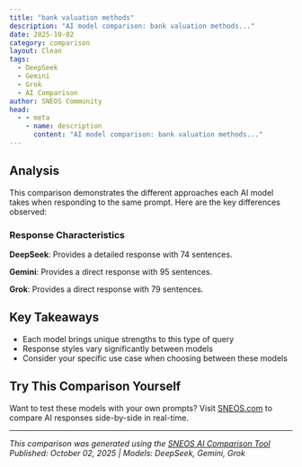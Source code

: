 ```yaml
---
title: "bank valuation methods"
description: "AI model comparison: bank valuation methods..."
date: 2025-10-02
category: comparison
layout: Clean
tags:
  - DeepSeek
  - Gemini
  - Grok
  - AI Comparison
author: SNEOS Community
head:
  - - meta
    - name: description
      content: "AI model comparison: bank valuation methods..."
---
```


<ChatComparison
  title="bank valuation methods"
  prompt="bank valuation methods"
  :responses='{
    "DeepSeek": "Of course. Here is a comprehensive guide to bank valuation methods, explaining why they are unique and detailing the most common approaches used by analysts and investors.\n\n### Why Bank Valuation is Different\n\nBanks are fundamentally different from industrial or service companies, which necessitates specialized valuation techniques. Key differences include:\n\n*   **Capital Structure is the Business:** A bank\u0027s primary assets (loans) are created by its liabilities (deposits). This makes standard leverage ratios misleading.\n*   **Regulatory Capital:** Banks are required to hold a certain amount of high-quality capital (Equity) against their risk-weighted assets (RWA). This regulatory capital requirement is a primary constraint on growth and profitability.\n*   **Financial Assets \u0026 Liabilities:** Most of a bank\u0027s balance sheet consists of financial instruments measured at fair value or amortized cost, making \u0022book value\u0022 a much more relevant metric than for a manufacturing firm.\n*   **Interest Rate Sensitivity:** A bank\u0027s core profitability (Net Interest Income) is highly sensitive to changes in interest rates.\n*   **Provisions for Losses:** Loan loss provisions are a major, highly variable expense that directly impacts earnings.\n\nBecause of these unique characteristics, **asset-based approaches** (like calculating liquidation value) and standard **P/E multiples** are often less reliable on their own.\n\n---\n\n### Core Bank Valuation Methods\n\nBank valuation typically uses a combination of the following methods, which can be grouped into three categories.\n\n#### 1. Relative Valuation (Multiples Approach)\n\nThis is the most common and quickest method, comparing the bank to its peers.\n\n**a) Price-to-Book (P/B) Ratio**\n*   **What it is:** Share Price / Book Value Per Share (BVPS).\n*   **Why it\u0027s key:** Since a bank\u0027s assets and liabilities are mostly financial, book value (or tangible book value) is a strong proxy for its net asset value. A P/B above 1.0 suggests the market believes the bank can generate a return on its equity above its cost of equity.\n*   **Considerations:** Always look at **Tangible P/B** (Price / Tangible Book Value Per Share), which excludes goodwill and other intangibles, giving a cleaner view of the capital base.\n\n**b) Price-to-Earnings (P/E) Ratio**\n*   **What it is:** Share Price / Earnings Per Share (EPS).\n*   **Why it\u0027s used:** It provides a view of how the market values the bank\u0027s earnings power.\n*   **Limitations:** Bank earnings are highly volatile due to loan loss provisions and trading income. It\u0027s less reliable than P/B for cross-bank comparisons if their risk profiles differ.\n\n**c) Dividend Yield**\n*   **What it is:** Annual Dividends Per Share / Share Price.\n*   **Why it\u0027s used:** Mature, stable banks are often valued for their consistent dividend payments. The yield is compared to government bond yields and other income stocks.\n\n#### 2. Absolute Valuation (Intrinsic Value Approach)\n\nThese methods aim to determine the fundamental, intrinsic value of the bank based on its future cash flows or profits.\n\n**a) Dividend Discount Model (DDM)**\nThis is the most widely used absolute valuation method for banks.\n*   **Concept:** The value of a bank is the present value of all its future dividends.\n*   **Why it fits:** Banks have stable, predictable payout ratios, making future dividends easier to forecast than free cash flow.\n*   **The Model:** Often a multi-stage DDM (e.g., a high-growth stage followed by a stable-growth stage).\n    *   **Value = [DPS\u2081 / (r - g)]** (for Gordon Growth Model)\n    *   Where: **DPS\u2081** = Expected Dividends Per Share next year, **r** = Cost of Equity, **g** = Perpetual Dividend Growth Rate.\n\n**b) Residual Income Model (RIM) / Economic Value Model**\nThis is a powerful and theoretically sound method for banks.\n*   **Concept:** The value of a bank is its current book value plus the present value of all future \u0022residual income\u0022 (or economic profit).\n*   **Residual Income = Net Income - (Equity Charge)**\n*   **Equity Charge = Cost of Equity \u00D7 Beginning Book Value of Equity**\n*   **Why it fits:** It directly incorporates the two key drivers of bank value: **Book Value** (the capital base) and **Return on Equity (ROE)** (the profitability on that capital). A bank only creates value if its ROE exceeds its cost of equity.\n\n**c) Discounted Cash Flow (DCF) to Equity**\nWhile traditional Free Cash Flow (FCF) is tricky for banks, a DCF to Equity can be used.\n*   **Concept:** Discount the future cash flows available to equity shareholders (after all expenses, debts, and reinvestment) at the cost of equity.\n*   **Challenge:** Defining \u0022reinvestment\u0022 for a bank is complex, as it\u0027s often the growth in the loan book (net of deposits), not CapEx.\n\n#### 3. Asset-Based Valuation (Net Asset Value - NAV)\n\nThis method attempts to value the bank\u0027s assets and liabilities at their true economic or market value.\n*   **Concept:** Calculate the fair value of loans, securities, and other assets, subtract the fair value of liabilities (like deposits). The difference is the net asset value available to equity shareholders.\n*   **Challenge:** It is incredibly complex and data-intensive, as it requires fair-value adjustments for thousands of individual loans and deposits. It is often used as a sense-check rather than a primary method.\n\n---\n\n### A Practical Valuation Framework: The \u0022Holy Trinity\u0022\n\nIn practice, analysts triangulate a bank\u0027s value by focusing on the interplay of three key metrics:\n\n1.  **Return on Equity (ROE):** The bank\u0027s profitability. \u0060ROE = Net Income / Shareholders\u0027 Equity\u0060.\n2.  **Cost of Equity (COE):** The minimum return required by investors.\n3.  **Growth (g):** The sustainable growth rate of the bank\u0027s earnings or dividends, which is driven by \u0060g = ROE \u00D7 Retention Ratio\u0060.\n\nThe relationship between these three determines the bank\u0027s justified P/B ratio:\n\n*   **If ROE \u003E COE:** The bank is creating value. Its justified P/B ratio should be **greater than 1.0**.\n*   **If ROE = COE:** The bank is breaking even. Its justified P/B ratio should be **around 1.0**.\n*   **If ROE \u003C COE:** The bank is destroying value. Its justified P/B ratio should be **less than 1.0**.\n\n### Summary Table of Key Methods\n\n| Method | Formula / Concept | Key Strength | Key Weakness |\n| :--- | :--- | :--- | :--- |\n| **Price-to-Book (P/B)** | Price / Book Value per Share | Simple, reflects capital base | Doesn\u0027t account for profitability |\n| **Dividend Discount Model (DDM)** | PV of Future Dividends | Ideal for stable, dividend-paying banks | Unsuitable for banks that don\u0027t pay dividends |\n| **Residual Income Model (RIM)** | Book Value \u002B PV of Future Residual Income | Theoretically sound, links ROE \u0026 COE | Relies on accurate forecasts of ROE |\n| **Discounted Cash Flow (DCF)** | PV of Future Free Cash Flow | Intrinsic value based on cash generation | Difficult to define FCF for a bank |\n\n### Conclusion\n\nTo value a bank effectively, you should **never rely on a single method**. A robust analysis involves:\n\n1.  **Starting with Multiples:** Use P/B and P/E to compare the bank against a carefully selected peer group.\n2.  **Performing an Intrinsic Valuation:** Use a **DDM** or a **Residual Income Model** to estimate a fundamental value based on your forecasts for ROE, growth, and risk.\n3.  **Triangulating the Results:** Compare the outputs from the different methods. If the DDM suggests a value 30% above the current price and the bank is trading at a discount to its peer group P/B, it may be an attractive investment.\n4.  **Considering the Macro:** Always factor in the interest rate environment, regulatory changes, and the overall health of the economy, as these are primary drivers of a bank\u0027s performance.",
    "Gemini": "Bank valuation is a complex process that involves considering a variety of factors specific to the financial industry. Unlike valuing a typical company, banks have unique characteristics such as a high degree of leverage, regulated capital requirements, and reliance on interest rate spreads. Here\u0027s a breakdown of common bank valuation methods:\n\n**I. Core Approaches (Similar to General Valuation but with Bank-Specific Adjustments):**\n\n*   **Discounted Cash Flow (DCF) Method:**\n    *   **Description:** This method values a bank by projecting its future free cash flows and discounting them back to the present value using an appropriate discount rate (cost of equity).\n    *   **Key Considerations:**\n        *   **Difficult to Apply Directly:**  Traditional free cash flow is hard to define for banks because their main business *is* cash flows.  A direct approach to DCF is rarely used.\n        *   **Dividend Discount Model (DDM):** A variant of DCF, the DDM focuses on discounting expected future dividends to shareholders. This is a more common DCF approach for banks, as dividends often represent a significant portion of shareholder returns.\n        *   **Excess Return Model/Residual Income Model (RI):**  This compares the bank\u0027s return on equity (ROE) to its cost of equity.  If ROE consistently exceeds the cost of equity, the bank is creating value. This is often the preferred approach by analysts.\n\n        *   **Terminal Value:** The estimation of the bank\u0027s value beyond the explicit forecast period.  This is crucial as it often contributes a significant portion of the overall valuation.  Perpetual growth models or exit multiples (applied to the final forecast year) are common approaches.\n    *   **Advantages:**  Theoretically sound, considers the time value of money, and can incorporate specific growth assumptions.\n    *   **Disadvantages:**  Requires accurate forecasting, which can be challenging, especially for regulatory changes and economic cycles. Sensitive to assumptions about growth rates, discount rates, and terminal value.  Difficulty in defining \u0027free cash flow\u0027 in a banking context.\n\n*   **Relative Valuation (Comparable Company Analysis):**\n    *   **Description:**  Compares a bank\u0027s valuation multiples to those of similar publicly traded banks.\n    *   **Key Considerations:**\n        *   **Selection of Comparable Companies:** Crucial to identify banks with similar size, business model, geographic footprint, regulatory environment, and risk profile.\n        *   **Key Multiples:**\n            *   **Price-to-Book Value (P/BV):**  Most widely used for bank valuation. Reflects the market\u0027s perception of the bank\u0027s ability to generate returns on its assets.  A higher P/BV generally suggests investors expect the bank to earn higher returns on its equity in the future.  It\u0027s crucial to compare banks with similar levels of profitability (ROE).  A bank with a higher ROE should trade at a higher P/BV.\n            *   **Price-to-Earnings (P/E):** Also used, but less reliable than P/BV because earnings are often more volatile in the banking sector due to loan loss provisions, trading gains/losses, and other factors.\n            *   **Price-to-Tangible Book Value (P/TBV):**  Similar to P/BV, but excludes intangible assets (e.g., goodwill). Some analysts prefer this as it focuses on the tangible equity of the bank.\n            *   **Price-to-Assets (P/A):** Used, but less common as it doesn\u0027t directly reflect profitability.\n            *   **Market-to-Deposit Ratio:** Provides insight into how investors value the bank\u0027s deposit base, which is a crucial source of funding.\n        *   **Adjustments:**  Multiples may need to be adjusted to account for differences in growth rates, profitability, risk profiles, and capital structures among comparable banks.\n    *   **Advantages:**  Relatively simple to implement, market-based, and provides a quick assessment of value.\n    *   **Disadvantages:**  Relies on the availability of comparable data. Can be misleading if the selected comparables are not truly comparable or if the market is mispricing the entire sector. The quality of the comparables is critical.\n\n*   **Precedent Transactions Analysis:**\n    *   **Description:**  Examines the valuation multiples paid in previous acquisitions of similar banks.\n    *   **Key Considerations:**\n        *   **Deal Selection:** Identifying comparable transactions that occurred in similar market conditions and involved banks with similar characteristics.\n        *   **Deal Terms:** Understanding the specific terms of the transaction (e.g., cash vs. stock, earnouts, assumptions of liabilities) to ensure comparability.\n        *   **Control Premium:**  Adjustments often need to be made to reflect the control premium paid by the acquirer.\n    *   **Advantages:**  Provides insight into what acquirers are willing to pay for banks in the current market.\n    *   **Disadvantages:**  Historical transactions may not accurately reflect current market conditions.  Finding truly comparable transactions can be difficult.\n\n**II. Bank-Specific Considerations \u0026 Metrics:**\n\n*   **Asset Quality:**  A crucial factor in bank valuation.\n    *   **Non-Performing Loans (NPLs):**  High levels of NPLs can indicate underlying credit quality problems and negatively impact the bank\u0027s profitability and capital.\n    *   **Loan Loss Reserves:**  Adequate loan loss reserves are essential to cover potential losses from NPLs.\n    *   **Net Charge-Offs:** Actual loan losses that have been written off.  High net charge-offs signal weak credit underwriting standards.\n    *   **Loan Growth:** While loan growth is generally positive, aggressive loan growth can be a red flag if it is accompanied by a decline in lending standards.\n*   **Capital Adequacy:**  Regulated capital requirements are critical for banks.\n    *   **Tier 1 Capital Ratio:** Measures the bank\u0027s core capital relative to its risk-weighted assets.\n    *   **Total Capital Ratio:** Includes Tier 1 capital plus supplementary capital.\n    *   **Leverage Ratio:** Measures the bank\u0027s assets relative to its equity.  High leverage can amplify both profits and losses.\n*   **Funding Structure \u0026 Liquidity:**  How a bank funds its operations is important.\n    *   **Deposit Base:**  A stable and low-cost deposit base is a valuable asset.\n    *   **Loan-to-Deposit Ratio:** Measures the proportion of loans funded by deposits. A high ratio can indicate liquidity risk.\n    *   **Reliance on Wholesale Funding:**  Over-reliance on short-term wholesale funding can increase liquidity risk.\n*   **Management Quality:**  Strong management teams are essential for navigating the complexities of the banking industry.\n*   **Regulatory Environment:**  Banks are heavily regulated, and changes in regulations can significantly impact their profitability and operations.\n*   **Interest Rate Sensitivity:** Banks are exposed to interest rate risk. Understanding the bank\u0027s asset-liability management (ALM) practices and its exposure to changes in interest rates is crucial.  Net Interest Margin (NIM) is a key metric.\n*   **Efficiency Ratio:**  Measures a bank\u0027s operating expenses as a percentage of its net revenue.  A lower efficiency ratio indicates greater efficiency.\n\n**III. Summary \u0026 Key Takeaways:**\n\n*   No single valuation method is perfect.  It\u0027s best to use a combination of approaches and triangulate the results.\n*   Understanding the specific characteristics of the bank being valued is essential.\n*   The quality of the data and assumptions used in the valuation process is critical.\n*   Bank valuation is a dynamic process, and valuations should be regularly updated to reflect changes in market conditions, regulatory developments, and the bank\u0027s performance.\n*   Always consider the qualitative factors, such as management quality, competitive landscape, and regulatory environment.\n\n**Steps in the Valuation Process (General):**\n\n1.  **Understand the Bank:**  Thoroughly analyze the bank\u0027s business model, financial performance, risk profile, and competitive environment.\n2.  **Forecast Financials:**  Develop a detailed financial forecast, including key income statement and balance sheet items.\n3.  **Select Valuation Methods:**  Choose the appropriate valuation methods based on the bank\u0027s characteristics and data availability.\n4.  **Apply Valuation Methods:**  Implement the selected valuation methods, using reasonable assumptions and sensitivity analysis.\n5.  **Reconcile Results:**  Reconcile the results from the different valuation methods and arrive at a final valuation range.\n6.  **Present Findings:**  Clearly communicate the valuation results and the key assumptions and drivers behind the valuation.\n\n**Important Note:** Bank valuation requires specialized knowledge and experience. It is recommended to consult with a qualified professional for complex valuation assignments.  Changes in accounting standards (e.g., CECL) can also significantly impact valuation.\n",
    "Grok": "Bank valuation is the process of determining the economic value of a bank, often used by investors, analysts, or during mergers and acquisitions. There are several methods to value a bank, each with its own approach, assumptions, and applicability depending on the purpose of the valuation. Below are the most commonly used bank valuation methods:\n\n### 1. **Price-to-Book (P/B) Ratio**\n   - **Description**: This method compares a bank\u0027s market value (share price) to its book value (net asset value per share). The book value is derived from the bank\u0027s balance sheet, calculated as total assets minus total liabilities.\n   - **Formula**: P/B Ratio = Market Price per Share / Book Value per Share\n   - **Usefulness**: \n     - Commonly used for banks because their assets and liabilities are often marked to market.\n     - A P/B ratio below 1 may indicate undervaluation, while a ratio above 1 may suggest overvaluation or high growth expectations.\n   - **Limitations**:\n     - Book value may not reflect the true value of intangible assets or future earning potential.\n     - Quality of assets (e.g., non-performing loans) can distort the book value.\n\n### 2. **Price-to-Earnings (P/E) Ratio**\n   - **Description**: This method compares a bank\u0027s market price per share to its earnings per share (EPS).\n   - **Formula**: P/E Ratio = Market Price per Share / Earnings per Share\n   - **Usefulness**:\n     - Reflects how much investors are willing to pay for each dollar of earnings.\n     - Useful for comparing a bank to its peers or industry benchmarks.\n   - **Limitations**:\n     - Earnings can be volatile due to regulatory changes, economic cycles, or provisioning for bad loans.\n     - Accounting practices may differ across banks, affecting comparability.\n\n### 3. **Discounted Cash Flow (DCF) Analysis**\n   - **Description**: This method estimates the present value of a bank\u0027s future cash flows, discounted at an appropriate rate (usually the Weighted Average Cost of Capital, WACC).\n   - **Steps**:\n     1. Forecast future free cash flows (often using net income adjusted for non-cash items and changes in working capital).\n     2. Determine the discount rate (WACC or cost of equity).\n     3. Calculate the terminal value at the end of the forecast period.\n     4. Discount all cash flows to the present value.\n   - **Usefulness**:\n     - Focuses on intrinsic value based on future performance.\n     - Useful for long-term investors or during mergers and acquisitions.\n   - **Limitations**:\n     - Highly sensitive to assumptions about growth rates, discount rates, and future performance.\n     - Banks\u2019 cash flows can be difficult to predict due to regulatory and economic uncertainties.\n\n### 4. **Dividend Discount Model (DDM)**\n   - **Description**: This method values a bank based on the present value of its future dividend payments to shareholders.\n   - **Formula**: Value per Share = Expected Dividends per Share / (Discount Rate \u2013 Dividend Growth Rate)\n   - **Usefulness**:\n     - Works well for banks with a consistent dividend policy.\n     - Focuses on returns to shareholders.\n   - **Limitations**:\n     - Not applicable if the bank does not pay dividends or if dividends are erratic.\n     - Sensitive to assumptions about growth rates and discount rates.\n\n### 5. **Net Asset Value (NAV) Approach**\n   - **Description**: Valuates a bank based on the difference between its total assets and total liabilities, adjusted for the market value of assets and potential off-balance-sheet liabilities.\n   - **Usefulness**:\n     - Useful for assessing the liquidation value of a bank.\n     - Often used in distressed situations or restructuring.\n   - **Limitations**:\n     - Does not account for future earnings potential or intangible assets like brand value or customer relationships.\n     - Asset values may be hard to determine accurately, especially for illiquid or impaired assets.\n\n### 6. **Comparable Company Analysis (Comps)**\n   - **Description**: This method values a bank by comparing it to similar banks using valuation multiples like P/E, P/B, or Return on Equity (ROE).\n   - **Steps**:\n     1. Identify comparable banks (similar size, market, and business model).\n     2. Apply industry average multiples to the target bank\u0027s financial metrics.\n   - **Usefulness**:\n     - Provides a market-based perspective.\n     - Easy to use for relative valuation.\n   - **Limitations**:\n     - Assumes comparable banks are truly similar, which may not always be the case.\n     - Market conditions can distort multiples.\n\n### 7. **Precedent Transaction Analysis**\n   - **Description**: Values a bank based on the valuation metrics of similar banks in recent transactions (e.g., mergers or acquisitions).\n   - **Usefulness**:\n     - Useful in M\u0026A scenarios to gauge what acquirers have paid for similar banks.\n   - **Limitations**:\n     - Data on transactions may not be readily available or comparable.\n     - Past transactions may not reflect current market conditions.\n\n### 8. **Return on Equity (ROE) Based Models (e.g., Gordon Growth Model for Banks)**\n   - **Description**: Some models, like the Gordon Growth Model adapted for banks, use ROE and retention ratios to estimate growth and value.\n   - **Formula**: Value = (ROE \u00D7 Book Value \u00D7 Retention Ratio) / (Cost of Equity \u2013 Growth Rate)\n   - **Usefulness**:\n     - Ties valuation to profitability and reinvestment capacity.\n   - **Limitations**:\n     - Assumes stable ROE and growth, which may not hold for banks in volatile markets.\n\n### Key Considerations in Bank Valuation:\n- **Regulatory Environment**: Banks are heavily regulated, and changes in capital requirements (e.g., Basel III norms) or interest rate policies can impact valuations.\n- **Asset Quality**: Non-performing loans (NPLs) and provisions for bad debts can significantly affect profitability and asset values.\n- **Interest Rate Sensitivity**: Banks\u2019 earnings are sensitive to interest rate changes, impacting net interest margins (NIM).\n- **Economic Conditions**: Macroeconomic factors like GDP growth, unemployment, and inflation influence loan demand and default rates.\n- **Intangibles**: Brand value, customer base, and technology investments are harder to quantify but can be significant.\n\n### Conclusion:\nNo single method is universally superior; the choice depends on the context (e.g., investment analysis, M\u0026A, or regulatory purposes) and available data. Analysts often use a combination of methods to arrive at a range of values, applying professional judgment to weigh each approach. For instance, P/B and P/E ratios are quick and market-based, while DCF and DDM provide intrinsic value estimates. Understanding a bank\u0027s specific business model (retail, investment, or universal banking) and its financial health is critical for accurate valuation."
  }'
  published-date="13:47"
/>

## Analysis

This comparison demonstrates the different approaches each AI model takes when responding to the same prompt. Here are the key differences observed:

### Response Characteristics

**DeepSeek**: Provides a detailed response with 74 sentences. 

**Gemini**: Provides a direct response with 95 sentences. 

**Grok**: Provides a direct response with 79 sentences. 

## Key Takeaways

- Each model brings unique strengths to this type of query
- Response styles vary significantly between models
- Consider your specific use case when choosing between these models

## Try This Comparison Yourself

Want to test these models with your own prompts? Visit [SNEOS.com](https://sneos.com) to compare AI responses side-by-side in real-time.

---

*This comparison was generated using the [SNEOS AI Comparison Tool](https://sneos.com)*
*Published: October 02, 2025 | Models: DeepSeek, Gemini, Grok*
